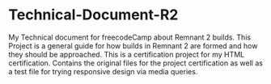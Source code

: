# Technical-Document-R2
My Technical document for freecodeCamp about Remnant 2 builds.
This Project is a general guide for how builds in Remnant 2 are formed and how 
they should be approached. This is a certification project for my HTML certification.
Contains the original files for the project certification as well as a test file for trying responsive design via media queries.
